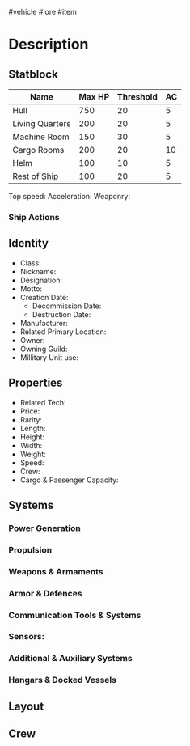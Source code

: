 #vehicle #lore #item
# Description

## Statblock
| Name            | Max HP | Threshold | AC  |
| --------------- | ------ | --------- | --- |
| Hull            | 750    | 20        | 5   |
| Living Quarters | 200    | 20        | 5   |
| Machine Room    | 150    | 30        | 5   |
| Cargo Rooms     | 200    | 20        | 10  |
| Helm            | 100    | 10        | 5   |
| Rest of Ship    | 100    | 20        | 5   | 
Top speed: 
Acceleration: 
Weaponry: 

### Ship Actions

## Identity
- Class:
- Nickname:
- Designation:
- Motto:
- Creation Date:
	- Decommission Date:
	- Destruction Date:
- Manufacturer:
- Related Primary Location:
- Owner:
- Owning Guild:
- Millitary Unit use:

## Properties
- Related Tech:
- Price:
- Rarity:
- Length:
- Height:
- Width:
- Weight:
- Speed: 
- Crew:
- Cargo & Passenger Capacity:

## Systems
### Power Generation

### Propulsion

### Weapons & Armaments

### Armor & Defences

### Communication Tools & Systems

### Sensors:

### Additional & Auxiliary Systems

### Hangars & Docked Vessels

## Layout

## Crew
